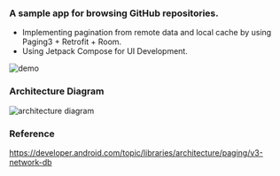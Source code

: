 ### A sample app for browsing GitHub repositories.

- Implementing pagination from remote data and local cache by using Paging3 + Retrofit + Room.
- Using Jetpack Compose for UI Development.

![demo](https://github.com/kuan31045/Paging3Caching-Compose/assets/51369777/9aab3a38-251a-4ae1-99e1-897b67eb773a)

### Architecture Diagram
![architecture diagram](https://github.com/kuan31045/Paging3Caching-Compose/assets/51369777/7764d27f-a799-48fb-98b5-d64a76fda99c)

### Reference
https://developer.android.com/topic/libraries/architecture/paging/v3-network-db
